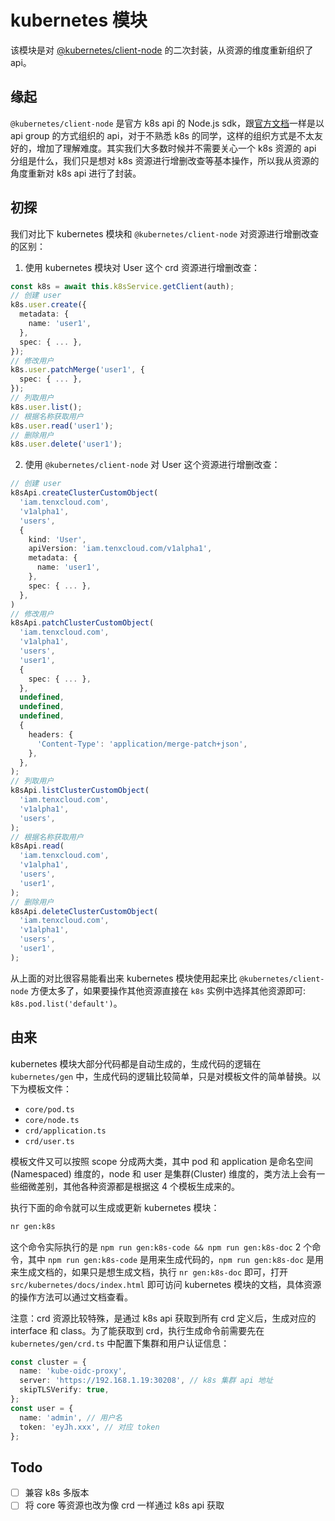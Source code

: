 # kubernetes 模块

该模块是对 [@kubernetes/client-node](https://github.com/kubernetes-client/javascript) 的二次封装，从资源的维度重新组织了 api。

## 缘起
`@kubernetes/client-node` 是官方 k8s api 的 Node.js sdk，跟[官方文档](https://kubernetes.io/docs/reference/generated/kubernetes-api/v1.24/#-strong-api-groups-strong-)一样是以 api group 的方式组织的 api，对于不熟悉 k8s 的同学，这样的组织方式是不太友好的，增加了理解难度。其实我们大多数时候并不需要关心一个 k8s 资源的 api 分组是什么，我们只是想对 k8s 资源进行增删改查等基本操作，所以我从资源的角度重新对 k8s api 进行了封装。

## 初探
我们对比下 kubernetes 模块和 `@kubernetes/client-node` 对资源进行增删改查的区别：

1. 使用 kubernetes 模块对 User 这个 crd 资源进行增删改查：
```ts
const k8s = await this.k8sService.getClient(auth);
// 创建 user
k8s.user.create({
  metadata: {
    name: 'user1',
  },
  spec: { ... },
});
// 修改用户
k8s.user.patchMerge('user1', {
  spec: { ... },
});
// 列取用户
k8s.user.list();
// 根据名称获取用户
k8s.user.read('user1');
// 删除用户
k8s.user.delete('user1');
```

2. 使用 `@kubernetes/client-node` 对 User 这个资源进行增删改查：
```ts
// 创建 user
k8sApi.createClusterCustomObject(
  'iam.tenxcloud.com',
  'v1alpha1',
  'users',
  {
    kind: 'User',
    apiVersion: 'iam.tenxcloud.com/v1alpha1',
    metadata: {
      name: 'user1',
    },
    spec: { ... },
  },
)
// 修改用户
k8sApi.patchClusterCustomObject(
  'iam.tenxcloud.com',
  'v1alpha1',
  'users',
  'user1',
  {
    spec: { ... },
  },
  undefined,
  undefined,
  undefined,
  {
    headers: {
      'Content-Type': 'application/merge-patch+json',
    },
  },
);
// 列取用户
k8sApi.listClusterCustomObject(
  'iam.tenxcloud.com',
  'v1alpha1',
  'users',
);
// 根据名称获取用户
k8sApi.read(
  'iam.tenxcloud.com',
  'v1alpha1',
  'users',
  'user1',
);
// 删除用户
k8sApi.deleteClusterCustomObject(
  'iam.tenxcloud.com',
  'v1alpha1',
  'users',
  'user1',
);
```

从上面的对比很容易能看出来 kubernetes 模块使用起来比 `@kubernetes/client-node` 方便太多了，如果要操作其他资源直接在 `k8s` 实例中选择其他资源即可: `k8s.pod.list('default')`。

## 由来

kubernetes 模块大部分代码都是自动生成的，生成代码的逻辑在 `kubernetes/gen` 中，生成代码的逻辑比较简单，只是对模板文件的简单替换。以下为模板文件：

- `core/pod.ts`
- `core/node.ts`
- `crd/application.ts`
- `crd/user.ts`

模板文件又可以按照 scope 分成两大类，其中 pod 和 application 是命名空间(Namespaced) 维度的，node 和 user 是集群(Cluster) 维度的，类方法上会有一些细微差别，其他各种资源都是根据这 4 个模板生成来的。

执行下面的命令就可以生成或更新 kubernetes 模块：
```sh
nr gen:k8s
```
这个命令实际执行的是 `npm run gen:k8s-code && npm run gen:k8s-doc` 2 个命令，其中 `npm run gen:k8s-code` 是用来生成代码的，`npm run gen:k8s-doc` 是用来生成文档的，如果只是想生成文档，执行 `nr gen:k8s-doc` 即可，打开 `src/kubernetes/docs/index.html` 即可访问 kubernetes 模块的文档，具体资源的操作方法可以通过文档查看。

注意：crd 资源比较特殊，是通过 k8s api 获取到所有 crd 定义后，生成对应的 interface 和 class。为了能获取到 crd，执行生成命令前需要先在 `kubernetes/gen/crd.ts` 中配置下集群和用户认证信息：

```ts
const cluster = {
  name: 'kube-oidc-proxy',
  server: 'https://192.168.1.19:30208', // k8s 集群 api 地址
  skipTLSVerify: true,
};
const user = {
  name: 'admin', // 用户名
  token: 'eyJh.xxx', // 对应 token
};
```

## Todo

- [ ] 兼容 k8s 多版本
- [ ] 将 core 等资源也改为像 crd 一样通过 k8s api 获取
